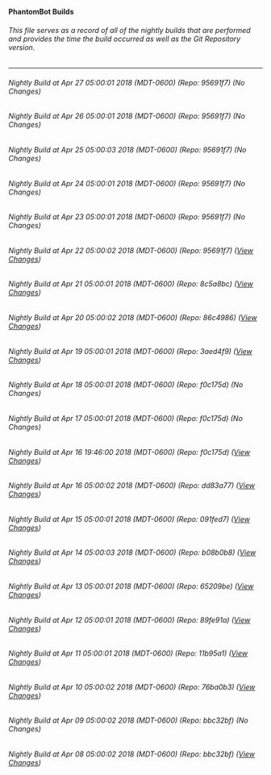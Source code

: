 **PhantomBot Builds**

###### This file serves as a record of all of the nightly builds that are performed and provides the time the build occurred as well as the Git Repository version.
-------------------------------------------------------------------------------------------------------------
###### Nightly Build at Apr 27 05:00:01 2018 (MDT-0600) (Repo: 95691f7) (No Changes)
###### Nightly Build at Apr 26 05:00:01 2018 (MDT-0600) (Repo: 95691f7) (No Changes)
###### Nightly Build at Apr 25 05:00:03 2018 (MDT-0600) (Repo: 95691f7) (No Changes)
###### Nightly Build at Apr 24 05:00:01 2018 (MDT-0600) (Repo: 95691f7) (No Changes)
###### Nightly Build at Apr 23 05:00:01 2018 (MDT-0600) (Repo: 95691f7) (No Changes)
###### Nightly Build at Apr 22 05:00:02 2018 (MDT-0600) (Repo: 95691f7) ([View Changes](https://github.com/PhantomBot/PhantomBot/compare/8c5a8bc...95691f7))
###### Nightly Build at Apr 21 05:00:01 2018 (MDT-0600) (Repo: 8c5a8bc) ([View Changes](https://github.com/PhantomBot/PhantomBot/compare/86c4986...8c5a8bc))
###### Nightly Build at Apr 20 05:00:02 2018 (MDT-0600) (Repo: 86c4986) ([View Changes](https://github.com/PhantomBot/PhantomBot/compare/3aed4f9...86c4986))
###### Nightly Build at Apr 19 05:00:01 2018 (MDT-0600) (Repo: 3aed4f9) ([View Changes](https://github.com/PhantomBot/PhantomBot/compare/f0c175d...3aed4f9))
###### Nightly Build at Apr 18 05:00:01 2018 (MDT-0600) (Repo: f0c175d) (No Changes)
###### Nightly Build at Apr 17 05:00:01 2018 (MDT-0600) (Repo: f0c175d) (No Changes)
###### Nightly Build at Apr 16 19:46:00 2018 (MDT-0600) (Repo: f0c175d) ([View Changes](https://github.com/PhantomBot/PhantomBot/compare/dd83a77...f0c175d))
###### Nightly Build at Apr 16 05:00:02 2018 (MDT-0600) (Repo: dd83a77) ([View Changes](https://github.com/PhantomBot/PhantomBot/compare/091fed7...dd83a77))
###### Nightly Build at Apr 15 05:00:01 2018 (MDT-0600) (Repo: 091fed7) ([View Changes](https://github.com/PhantomBot/PhantomBot/compare/b08b0b8...091fed7))
###### Nightly Build at Apr 14 05:00:03 2018 (MDT-0600) (Repo: b08b0b8) ([View Changes](https://github.com/PhantomBot/PhantomBot/compare/65209be...b08b0b8))
###### Nightly Build at Apr 13 05:00:01 2018 (MDT-0600) (Repo: 65209be) ([View Changes](https://github.com/PhantomBot/PhantomBot/compare/89fe91a...65209be))
###### Nightly Build at Apr 12 05:00:01 2018 (MDT-0600) (Repo: 89fe91a) ([View Changes](https://github.com/PhantomBot/PhantomBot/compare/11b95a1...89fe91a))
###### Nightly Build at Apr 11 05:00:01 2018 (MDT-0600) (Repo: 11b95a1) ([View Changes](https://github.com/PhantomBot/PhantomBot/compare/76ba0b3...11b95a1))
###### Nightly Build at Apr 10 05:00:02 2018 (MDT-0600) (Repo: 76ba0b3) ([View Changes](https://github.com/PhantomBot/PhantomBot/compare/bbc32bf...76ba0b3))
###### Nightly Build at Apr 09 05:00:02 2018 (MDT-0600) (Repo: bbc32bf) (No Changes)
###### Nightly Build at Apr 08 05:00:02 2018 (MDT-0600) (Repo: bbc32bf) ([View Changes](https://github.com/PhantomBot/PhantomBot/compare/29ea49e...bbc32bf))
